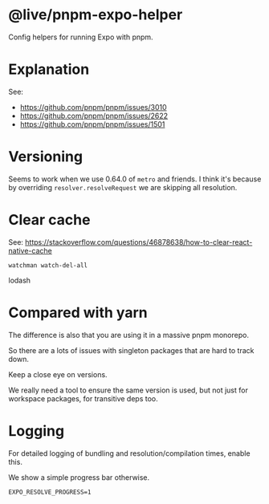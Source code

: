 # @live/pnpm-expo-helper

Config helpers for running Expo with pnpm.

# Explanation

See:
- https://github.com/pnpm/pnpm/issues/3010
- https://github.com/pnpm/pnpm/issues/2622
- https://github.com/pnpm/pnpm/issues/1501

# Versioning

Seems to work when we use 0.64.0 of `metro` and friends. I think it's because by overriding `resolver.resolveRequest` we are skipping all resolution.

# Clear cache

See: https://stackoverflow.com/questions/46878638/how-to-clear-react-native-cache

`watchman watch-del-all`

lodash

# Compared with yarn

The difference is also that you are using it in a massive pnpm monorepo.

So there are a lots of issues with singleton packages that are hard to track down.

Keep a close eye on versions.

We really need a tool to ensure the same version is used, but not just for workspace packages, for transitive deps too.

# Logging

For detailed logging of bundling and resolution/compilation times, enable this.

We show a simple progress bar otherwise.

```
EXPO_RESOLVE_PROGRESS=1
```
